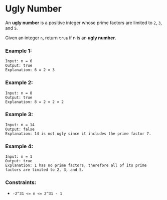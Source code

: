 # Ugly Number
An **ugly number** is a positive integer whose prime factors are limited to `2`, `3`, and `5`.

Given an integer `n`, return `true` if n is an **ugly number**.

 

### Example 1:
```
Input: n = 6
Output: true
Explanation: 6 = 2 × 3
```
### Example 2:
```
Input: n = 8
Output: true
Explanation: 8 = 2 × 2 × 2
```
### Example 3:
```
Input: n = 14
Output: false
Explanation: 14 is not ugly since it includes the prime factor 7.
```
### Example 4:
```
Input: n = 1
Output: true
Explanation: 1 has no prime factors, therefore all of its prime factors are limited to 2, 3, and 5.
```

### Constraints:

* `-2^31 <= n <= 2^31 - 1`